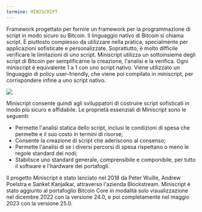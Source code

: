 ```yaml
---
termine: MINISCRIPT
---
```


Framework progettato per fornire un framework per la programmazione di script in modo sicuro su Bitcoin. Il linguaggio nativo di Bitcoin si chiama script. È piuttosto complesso da utilizzare nella pratica, specialmente per applicazioni sofisticate e personalizzate. Soprattutto, è molto difficile verificare le limitazioni di uno script. Miniscript utilizza un sottoinsieme degli script di Bitcoin per semplificarne la creazione, l'analisi e la verifica. Ogni miniscript è equivalente 1 a 1 con uno script nativo. Viene utilizzato un linguaggio di policy user-friendly, che viene poi compilato in miniscript, per corrispondere infine a uno script nativo.

![](../../dictionnaire/assets/30.png)

Miniscript consente quindi agli sviluppatori di costruire script sofisticati in modo più sicuro e affidabile. Le proprietà essenziali di Miniscript sono le seguenti:
* Permette l'analisi statica dello script, inclusi le condizioni di spesa che permette e il suo costo in termini di risorse;
* Consente la creazione di script che aderiscono al consenso;
* Permette l'analisi di se i diversi percorsi di spesa rispettano o meno le regole standard dei nodi;
* Stabilisce uno standard generale, comprensibile e componibile, per tutto il software e l'hardware dei portafogli.

Il progetto Miniscript è stato lanciato nel 2018 da Peter Wuille, Andrew Poelstra e Sanket Kanjalkar, attraverso l'azienda Blockstream. Miniscript è stato aggiunto al portafoglio Bitcoin Core in modalità solo visualizzazione nel dicembre 2022 con la versione 24.0, e poi completamente nel maggio 2023 con la versione 25.0.